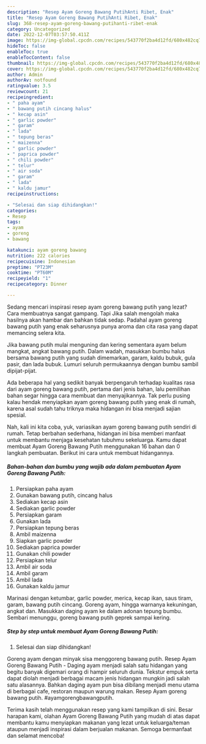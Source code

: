 ```yaml
---
description: "Resep Ayam Goreng Bawang PutihAnti Ribet, Enak"
title: "Resep Ayam Goreng Bawang PutihAnti Ribet, Enak"
slug: 368-resep-ayam-goreng-bawang-putihanti-ribet-enak
category: Uncategorized
date: 2022-12-07T03:57:50.411Z
image: https://img-global.cpcdn.com/recipes/543770f2ba4d12fd/680x482cq70/ayam-goreng-bawang-putih-foto-resep-utama.jpg
hideToc: false
enableToc: true
enableTocContent: false
thumbnail: https://img-global.cpcdn.com/recipes/543770f2ba4d12fd/680x482cq70/ayam-goreng-bawang-putih-foto-resep-utama.jpg
cover: https://img-global.cpcdn.com/recipes/543770f2ba4d12fd/680x482cq70/ayam-goreng-bawang-putih-foto-resep-utama.jpg
author: Admin
authorAv: notfound
ratingvalue: 3.5
reviewcount: 21
recipeingredient:
- " paha ayam"
- " bawang putih cincang halus"
- " kecap asin"
- " garlic powder"
- " garam"
- " lada"
- " tepung beras"
- " maizenna"
- " garlic powder"
- " paprica powder"
- " chili powder"
- " telur"
- " air soda"
- " garam"
- " lada"
- " kaldu jamur"
recipeinstructions:

- "Selesai dan siap dihidangkan!"
categories:
- Resep
tags:
- ayam
- goreng
- bawang

katakunci: ayam goreng bawang 
nutrition: 222 calories
recipecuisine: Indonesian
preptime: "PT23M"
cooktime: "PT60M"
recipeyield: "1"
recipecategory: Dinner

---
```



Sedang mencari inspirasi resep ayam goreng bawang putih yang lezat? Cara membuatnya sangat gampang. Tapi Jika salah mengolah maka hasilnya akan hambar dan bahkan tidak sedap. Padahal ayam goreng bawang putih yang enak seharusnya punya aroma dan cita rasa yang dapat memancing selera kita.


Jika bawang putih mulai menguning dan kering sementara ayam belum mangkat, angkat bawang putih. Dalam wadah, masukkan bumbu halus bersama bawang putih yang sudah dimemarkan, garam, kaldu bubuk, gula pasir, dan lada bubuk. Lumuri seluruh permukaannya dengan bumbu sambil dipijat-pijat.

Ada beberapa hal yang sedikit banyak berpengaruh terhadap kualitas rasa dari ayam goreng bawang putih, pertama dari jenis bahan, lalu pemilihan bahan segar hingga cara membuat dan menyajikannya. Tak perlu pusing kalau hendak menyiapkan ayam goreng bawang putih yang enak di rumah, karena asal sudah tahu triknya maka hidangan ini bisa menjadi sajian spesial.


Nah, kali ini kita coba, yuk, variasikan ayam goreng bawang putih sendiri di rumah. Tetap berbahan sederhana, hidangan ini bisa memberi manfaat untuk membantu menjaga kesehatan tubuhmu sekeluarga. Kamu dapat membuat Ayam Goreng Bawang Putih menggunakan 16 bahan dan 0 langkah pembuatan. Berikut ini cara untuk membuat hidangannya.

<!--inarticleads1-->

##### Bahan-bahan dan bumbu yang wajib ada dalam pembuatan Ayam Goreng Bawang Putih:

1. Persiapkan  paha ayam
1. Gunakan  bawang putih, cincang halus
1. Sediakan  kecap asin
1. Sediakan  garlic powder
1. Persiapkan  garam
1. Gunakan  lada
1. Persiapkan  tepung beras
1. Ambil  maizenna
1. Siapkan  garlic powder
1. Sediakan  paprica powder
1. Gunakan  chili powder
1. Persiapkan  telur
1. Ambil  air soda
1. Ambil  garam
1. Ambil  lada
1. Gunakan  kaldu jamur


Marinasi dengan ketumbar, garlic powder, merica, kecap ikan, saus tiram, garam, bawang putih cincang. Goreng ayam, hingga warnanya kekuningan, angkat dan. Masukkan daging ayam ke dalam adonan tepung bumbu. Sembari menunggu, goreng bawang putih geprek sampai kering. 

<!--inarticleads2-->

##### Step by step untuk membuat Ayam Goreng Bawang Putih:


1. Selesai dan siap dihidangkan!

Goreng ayam dengan minyak sisa menggoreng bawang putih. Resep Ayam Goreng Bawang Putih - Daging ayam menjadi salah satu hidangan yang begitu banyak digemari orang di hampir seluruh dunia. Tekstur empuk serta dapat diolah menjadi berbagai macam jenis hidangan mungkin jadi salah satu alasannya. Bahkan daging ayam pun bisa dibilang menjadi menu utama di berbagai cafe, restoran maupun warung makan. Resep Ayam goreng bawang putih. #ayamgorengbawangputih. 

Terima kasih telah menggunakan resep yang kami tampilkan di sini. Besar harapan kami, olahan Ayam Goreng Bawang Putih yang mudah di atas dapat membantu kamu menyiapkan makanan yang lezat untuk keluarga/teman ataupun menjadi inspirasi dalam berjualan makanan. Semoga bermanfaat dan selamat mencoba!
